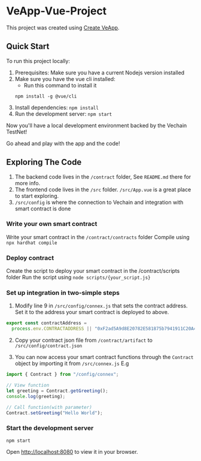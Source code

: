# VeApp-Vue-Project

This project was created using [Create VeApp](https://github.com/hexdee/create-veapp).

## Quick Start

To run this project locally:

1. Prerequisites: Make sure you have a current Nodejs version installed
2. Make sure you have the vue cli installed:
   - Run this command to install it
   ```
   npm install -g @vue/cli
   ```
3. Install dependencies: `npm install`
4. Run the development server: `npm start`

Now you'll have a local development environment backed by the Vechain TestNet!

Go ahead and play with the app and the code!

## Exploring The Code

1. The backend code lives in the `/contract` folder, See `README.md` there for more info.
2. The frontend code lives in the `/src` folder. `/src/App.vue` is a great place to start exploring.
3. `/src/config` is where the connection to Vechain and integration with smart contract is done

### Write your own smart contract

Write your smart contract in the `/contract/contracts` folder
Compile using `npx hardhat compile`

### Deploy contract

Create the script to deploy your smart contract in the /contract/scripts folder
Run the script using `node scripts/{your_script.js}`

### Set up integration in two-simple steps

1. Modify line 9 in `/src/config/connex.js` that sets the contract address. Set it to the address your smart contract is deployed to above.

```javascript
export const contractAddress =
  process.env.CONTRACTADDRESS || "0xF2ad5A9d8E20782E581875b7941911C20A45e73E";
```

2. Copy your contract json file from `/contract/artifact` to `/src/config/contract.json`

3. You can now access your smart contract functions through the `Contract` object by importing it from `/src/connex.js`
   E.g

```javascript
import { Contract } from "/config/connex";

// View function
let greeting = Contract.getGreeting();
console.log(greeting);

// Call function(with parameter)
Contract.setGreeting("Hello World");
```

### Start the development server

```shell
npm start
```

Open [http://localhost:8080](http://localhost:8080) to view it in your browser.
